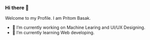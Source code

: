 ### Hi there 👋

Welcome to my Profile. 
I am Pritom Basak.
- 🔭 I’m currently working on Machine Learing and UI/UX Designing.
- 🌱 I’m currently learning Web developing.
